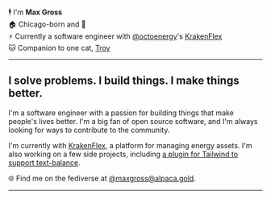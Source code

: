 🕴️ I'm <strong>Max Gross</strong> <br />
🏠 Chicago-born and 🍞 <br />
⚡️ Currently a software engineer with [@octoenergy](https://github.com/octoenergy)'s [KrakenFlex](https://krakenflex.com) <br />
🐱 Companion to one cat, [Troy](https://tech.lgbt/@maxgross/tagged/troy)

----

## I solve problems. I build things. I make things better.

I'm a software engineer with a passion for building things that make people's lives better. I'm a big fan of open source software, and I'm always looking for ways to contribute to the community.

I'm currently with [KrakenFlex](https://krakenflex.com), a platform for managing energy assets. I'm also working on a few side projects, including [a plugin for Tailwind to support text-balance](https://github.com/theleoji/tailwindcss-text-balance). 

🌐 Find me on the fediverse at [@maxgross@alpaca.gold](https://alpaca.gold/@maxgross).

----
